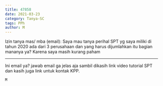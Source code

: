 ```yaml
---
title: 47858
date: 2021-03-23
category: Tanya-SC
tags: PPh
author: M
---
```


Izin tanya mas/ mba (email): Saya mau tanya perihal SPT yg saya miliki di tahun 2020 ada dari 3 perusahaan dan yang harus dijumlahkan itu bagian mananya ya? Karena saya masih kurang paham

---

Ini email ya? jawab email ga jelas aja sambil dikasih link video tutorial SPT dan kasih juga link untuk kontak KPP.

`M`
